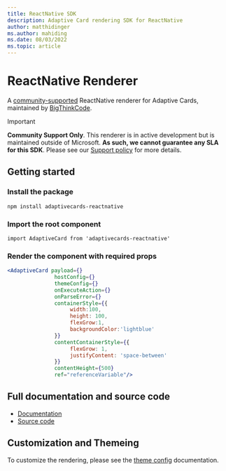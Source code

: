 ```yaml
---
title: ReactNative SDK
description: Adaptive Card rendering SDK for ReactNative
author: matthidinger
ms.author: mahiding
ms.date: 08/03/2022
ms.topic: article
---
```


# ReactNative Renderer

A [community-supported](https://github.com/microsoft/AdaptiveCards/blob/main/SUPPORT.md) ReactNative renderer for Adaptive Cards, maintained by [BigThinkCode](https://www.bigthinkcode.com).

> [!IMPORTANT]
>
> **Community Support Only**. This renderer is in active development but is maintained outside of Microsoft. **As such, we cannot guarantee any SLA for this SDK**. Please see our [Support policy](https://github.com/microsoft/AdaptiveCards/blob/main/SUPPORT.md) for more details. 
>

## Getting started

### Install the package

`npm install adaptivecards-reactnative`

### Import the root component

`import AdaptiveCard from 'adaptivecards-reactnative'`

### Render the component with required props

```jsx
<AdaptiveCard payload={} 
               hostConfig={}
               themeConfig={}
               onExecuteAction={} 
               onParseError={} 
               containerStyle={{
                    width:100, 
                    height: 100, 
                    flexGrow:1, 
                    backgroundColor:'lightblue'
               }}
               contentContainerStyle={{
                    flexGrow: 1, 
                    justifyContent: 'space-between'
               }}
               contentHeight={500} 
               ref="referenceVariable"/>
```

## Full documentation and source code

* [Documentation](https://www.npmjs.com/package/adaptivecards-reactnative)
* [Source code](https://github.com/BigThinkcode/AdaptiveCards/tree/master/source/community/reactnative)

## Customization and Themeing

To customize the rendering, please see the [theme config](./theme-config.md) documentation.
